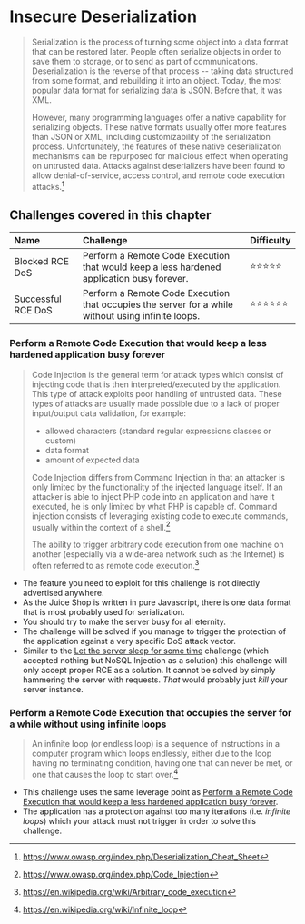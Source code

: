 # Insecure Deserialization

> Serialization is the process of turning some object into a data format
> that can be restored later. People often serialize objects in order to
> save them to storage, or to send as part of communications.
> Deserialization is the reverse of that process -- taking data
> structured from some format, and rebuilding it into an object. Today,
> the most popular data format for serializing data is JSON. Before
> that, it was XML.
>
> However, many programming languages offer a native capability for
> serializing objects. These native formats usually offer more features
> than JSON or XML, including customizability of the serialization
> process. Unfortunately, the features of these native deserialization
> mechanisms can be repurposed for malicious effect when operating on
> untrusted data. Attacks against deserializers have been found to allow
> denial-of-service, access control, and remote code execution
> attacks.[^1]

## Challenges covered in this chapter

| Name               | Challenge                                                                                          | Difficulty                           |
|:-------------------|:---------------------------------------------------------------------------------------------------|:-------------------------------------|
| Blocked RCE DoS    | Perform a Remote Code Execution that would keep a less hardened application busy forever.          | ⭐⭐⭐⭐⭐       |
| Successful RCE DoS | Perform a Remote Code Execution that occupies the server for a while without using infinite loops. | ⭐⭐⭐⭐⭐⭐ |

### Perform a Remote Code Execution that would keep a less hardened application busy forever

> Code Injection is the general term for attack types which consist of
> injecting code that is then interpreted/executed by the application.
> This type of attack exploits poor handling of untrusted data. These
> types of attacks are usually made possible due to a lack of proper
> input/output data validation, for example:
>
> * allowed characters (standard regular expressions classes or custom)
> * data format
> * amount of expected data
>
> Code Injection differs from Command Injection in that an attacker is
> only limited by the functionality of the injected language itself. If
> an attacker is able to inject PHP code into an application and have it
> executed, he is only limited by what PHP is capable of. Command
> injection consists of leveraging existing code to execute commands,
> usually within the context of a shell.[^2]
>
> The ability to trigger arbitrary code execution from one machine on
> another (especially via a wide-area network such as the Internet) is
> often referred to as remote code execution.[^3]

* The feature you need to exploit for this challenge is not directly
  advertised anywhere.
* As the Juice Shop is written in pure Javascript, there is one data
  format that is most probably used for serialization.
* You should try to make the server busy for all eternity.
* The challenge will be solved if you manage to trigger the protection
  of the application against a very specific DoS attack vector.
* Similar to the
  [Let the server sleep for some time](injection.md#let-the-server-sleep-for-some-time)
  challenge (which accepted nothing but NoSQL Injection as a solution)
  this challenge will only accept proper RCE as a solution. It cannot be
  solved by simply hammering the server with requests. _That_ would
  probably just _kill_ your server instance.

### Perform a Remote Code Execution that occupies the server for a while without using infinite loops

> An infinite loop (or endless loop) is a sequence of instructions in a
> computer program which loops endlessly, either due to the loop having
> no terminating condition, having one that can never be met, or one
> that causes the loop to start over.[^4]

* This challenge uses the same leverage point as
  [Perform a Remote Code Execution that would keep a less hardened application busy forever](#perform-a-remote-code-execution-that-would-keep-a-less-hardened-application-busy-forever).
* The application has a protection against too many iterations (i.e.
  _infinite loops_) which your attack must not trigger in order to solve
  this challenge.

[^1]: https://www.owasp.org/index.php/Deserialization_Cheat_Sheet
[^2]: https://www.owasp.org/index.php/Code_Injection
[^3]: https://en.wikipedia.org/wiki/Arbitrary_code_execution
[^4]: https://en.wikipedia.org/wiki/Infinite_loop